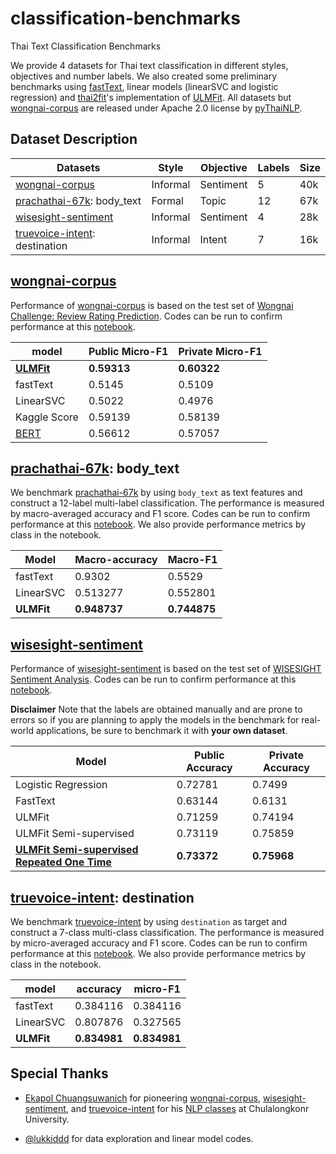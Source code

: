 # classification-benchmarks
Thai Text Classification Benchmarks

We provide 4 datasets for Thai text classification in different styles, objectives and number labels. We also created some preliminary benchmarks using [fastText](https://fasttext.cc), linear models (linearSVC and logistic regression) and [thai2fit](https://github.com/cstorm125/thai2fit)'s implementation of [ULMFit](https://arxiv.org/abs/1801.06146). All datasets but [wongnai-corpus](https://github.com/wongnai/wongnai-corpus) are released under Apache 2.0 license by [pyThaiNLP](https://github.com/PyThaiNLP/).

## Dataset Description

| Datasets                                                    | Style    | Objective | Labels | Size | 
|-------------------------------------------------------------|----------|-----------|--------|------|
| [wongnai-corpus](https://github.com/wongnai/wongnai-corpus) | Informal | Sentiment | 5      | 40k  |(https://github.com/cstorm125/thai2fit/blob/master/notebook/lstm_wongnai.ipynb)               |
| [prachathai-67k](https://github.com/PyThaiNLP/prachathai-67k): body_text | Formal   | Topic     | 12    | 67k  |
| [wisesight-sentiment](https://github.com/PyThaiNLP/wisesight-sentiment)  | Informal | Sentiment | 4   | 28k  | 
| [truevoice-intent](https://github.com/PyThaiNLP/truevoice-intent): destination  | Informal | Intent    | 7    | 16k  |

## [wongnai-corpus](https://github.com/wongnai/wongnai-corpus)

Performance of [wongnai-corpus](https://github.com/wongnai/wongnai-corpus) is based on the test set of [Wongnai Challenge: Review Rating Prediction](https://www.kaggle.com/c/wongnai-challenge-review-rating-prediction/). Codes can be run to confirm performance at this [notebook](https://github.com/cstorm125/thai2fit/blob/master/wongnai_cls/classification.ipynb).

| model     | Public Micro-F1 | Private Micro-F1 | 
|-----------|-----------------|------------------|
| [**ULMFit**](https://github.com/cstorm125/thai2fit/) | **0.59313**          | **0.60322**           |
| fastText | 0.5145          | 0.5109           |
| LinearSVC | 0.5022          | 0.4976           |
| Kaggle Score | 0.59139          | 0.58139          |
| [BERT](https://github.com/ThAIKeras/bert) | 0.56612 | 0.57057 |

## [prachathai-67k](https://github.com/PyThaiNLP/prachathai-67k): body_text

We benchmark [prachathai-67k](https://github.com/PyThaiNLP/prachathai-67k) by using `body_text` as text features and construct a 12-label multi-label classification. The performance is measured by macro-averaged accuracy and F1 score. Codes can be run to  confirm performance at this [notebook](https://github.com/PyThaiNLP/prachathai-67k/blob/master/classification.ipynb). We also provide performance metrics by class in the notebook.

| Model     | Macro-accuracy | Macro-F1 |
|-----------|----------------|----------|
| fastText  | 0.9302         | 0.5529   |
| LinearSVC | 0.513277       | 0.552801 |
| **ULMFit**    | **0.948737**       | **0.744875**	 |

## [wisesight-sentiment](https://github.com/PyThaiNLP/wisesight-sentiment)

Performance of [wisesight-sentiment](https://github.com/PyThaiNLP/wisesight-sentiment) is based on the test set of [WISESIGHT Sentiment Analysis](https://www.kaggle.com/c/wisesight-sentiment/). Codes can be run to confirm performance at this [notebook](https://github.com/PyThaiNLP/wisesight-sentiment/blob/master/competition.ipynb). 

**Disclaimer** Note that the labels are obtained manually and are prone to errors so if you are planning to apply the models in the benchmark for real-world applications, be sure to benchmark it with **your own dataset**.

| Model               | Public Accuracy | Private Accuracy |
|---------------------|-----------------|------------------|
| Logistic Regression | 0.72781         | 0.7499           |
| FastText            | 0.63144         | 0.6131           |
| ULMFit              | 0.71259         | 0.74194          |
| ULMFit Semi-supervised    | 0.73119     | 0.75859      |
| **[ULMFit Semi-supervised Repeated One Time](https://github.com/PyThaiNLP/wisesight-sentiment/blob/master/competition.ipynb)**    | **0.73372**     | **0.75968**      |

## [truevoice-intent](https://github.com/PyThaiNLP/truevoice-intent): destination

We benchmark [truevoice-intent](https://github.com/PyThaiNLP/truevoice-intent) by using `destination` as target and construct a 7-class multi-class classification. The performance is measured by micro-averaged accuracy and F1 score. Codes can be run to  confirm performance at this [notebook](https://github.com/PyThaiNLP/truevoice-intent/blob/master/classification.ipynb). We also provide performance metrics by class in the notebook.

| model     | accuracy | micro-F1 |
|-----------|----------|----------|
| fastText  | 0.384116 | 0.384116 |
| LinearSVC | 0.807876 | 0.327565 |
| **ULMFit**    | **0.834981**  | **0.834981** |

## Special Thanks

* [Ekapol Chuangsuwanich](https://github.com/ekapolc) for pioneering [wongnai-corpus](https://github.com/wongnai/wongnai-corpus), [wisesight-sentiment](https://github.com/PyThaiNLP/wisesight-sentiment), and [truevoice-intent](https://github.com/PyThaiNLP/truevoice-intent) for his [NLP classes](https://github.com/ekapolc/nlp_course) at Chulalongkonr University. 

* [@lukkiddd](https://github.com/lukkiddd) for data exploration and linear model codes.
